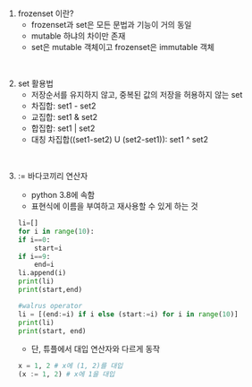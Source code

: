 ​
1. frozenset 이란?
    - frozenset과 set은 모든 문법과 기능이 거의 동일
    - mutable 하냐의 차이만 존재
    - set은 mutable 객체이고 frozenset은 immutable 객체

<br>

2. set 활용법
    - 저장순서를 유지하지 않고, 중복된 값의 저장을 허용하지 않는 set
    - 차집합: set1 - set2
    - 교집합: set1 & set2
    - 합집합: set1 | set2
    - 대칭 차집합((set1-set2) U (set2-set1)): set1 ^ set2

<br>

3. := 바다코끼리 연산자
    - python 3.8에 속함
    - 표현식에 이름을 부여하고 재사용할 수 있게 하는 것
    
    ``` python
    li=[] 
    for i in range(10):
    if i==0:
        start=i 
    if i==9:
        end=i 
    li.append(i) 
    print(li) 
    print(start,end) 
    
    #walrus operator
    li = [(end:=i) if i else (start:=i) for i in range(10)]
    print(li) 
    print(start, end) 
    ```
    
    - 단, 튜플에서 대입 연산자와 다르게 동작

    ``` python
    x = 1, 2 # x에 (1, 2)를 대입
    (x := 1, 2) # x에 1을 대입
    ```